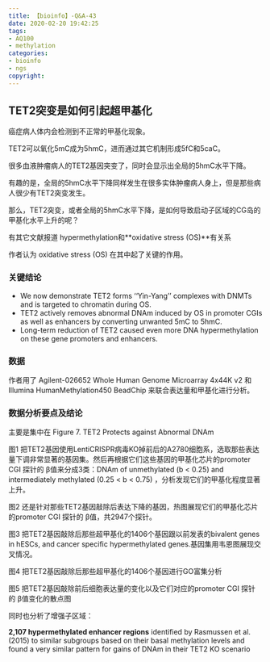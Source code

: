 ```yaml
---
title: 【bioinfo】-Q&A-43
date: 2020-02-20 19:42:25
tags:
- AQ100
- methylation
categories:
- bioinfo
- ngs
copyright:
---
```

## TET2突变是如何引起超甲基化

癌症病人体内会检测到不正常的甲基化现象。

TET2可以氧化5mC成为5hmC，进而通过其它机制形成5fC和5caC。

很多血液肿瘤病人的TET2基因突变了，同时会显示出全局的5hmC水平下降。

有趣的是，全局的5hmC水平下降同样发生在很多实体肿瘤病人身上，但是那些病人很少有TET2突变发生。

那么，TET2突变，或者全局的5hmC水平下降，是如何导致启动子区域的CG岛的甲基化水平上升的呢？

有其它文献报道 hypermethylation和**oxidative stress (OS)**有关系

作者认为 oxidative stress (OS) 在其中起了关键的作用。

### 关键结论
- We now demonstrate TET2 forms ‘‘Yin-Yang’’ complexes with DNMTs and is targeted to chromatin during OS.
- TET2 actively removes abnormal DNAm induced by OS in promoter CGIs as well as enhancers by converting unwanted 5mC to 5hmC.
- Long-term reduction of TET2 caused even more DNA hypermethylation on these gene promoters and enhancers.

### 数据
作者用了 Agilent-026652 Whole Human Genome Microarray 4x44K v2 和 Illumina HumanMethylation450 BeadChip 来联合表达量和甲基化进行分析。


### 数据分析要点及结论
主要是集中在 Figure 7. TET2 Protects against Abnormal DNAm

图1
把TET2基因使用LentiCRISPR病毒KO掉前后的A2780细胞系，选取那些表达量下调非常显著的基因集。然后再根据它们这些基因的甲基化芯片的promoter CGI 探针的 β值来分成3类：DNAm of unmethylated (b < 0.25) and intermediately methylated (0.25 < b < 0.75) ，分析发现它们的甲基化程度显著上升。




图2
还是针对那些TET2基因敲除后表达下降的基因，热图展现它们的甲基化芯片的promoter CGI 探针的 β值，共2947个探针。




图3
把TET2基因敲除后那些超甲基化的1406个基因跟以前发表的bivalent genes in hESCs, and cancer specific hypermethylated genes.基因集用韦恩图展现交叉情况。




图4
把TET2基因敲除后那些超甲基化的1406个基因进行GO富集分析




图5
把TET2基因敲除前后细胞表达量的变化以及它们对应的promoter CGI 探针的 β值变化的散点图






同时也分析了增强子区域：

**2,107 hypermethylated enhancer regions** identified by Rasmussen et al. (2015) to similar subgroups based on their basal methylation levels and found a very similar pattern for gains of DNAm in their TET2 KO scenario
